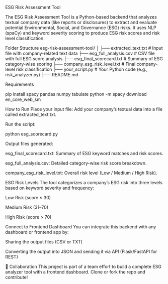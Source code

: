   ESG Risk Assessment Tool

The ESG Risk Assessment Tool is a Python-based backend that analyzes textual company data (like reports or disclosures) to extract and evaluate potential Environmental, Social, and Governance (ESG) risks. It uses NLP (spaCy) and keyword severity scoring to produce ESG risk scores and risk level classification.

Folder Structure
esg-risk-assessment-tool/
│
├── extracted_text.txt # Input file with company-related text data
├── esg_full_analysis.csv # CSV file with full ESG score analysis
├── esg_final_scorecard.txt # Summary of ESG category-wise scoring
├── company_esg_risk_level.txt # Final company-level risk classification
├── your_script.py # Your Python code (e.g., risk_analyzer.py)
├── README.md

Requirements

pip install spacy pandas numpy tabulate
python -m spacy download en_core_web_sm

How to Run
Place your input file:
Add your company’s textual data into a file called extracted_text.txt.

Run the script:

python esg_scorecard.py


Output files generated:

esg_final_scorecard.txt: Summary of ESG keyword matches and risk scores.

esg_full_analysis.csv: Detailed category-wise risk score breakdown.

company_esg_risk_level.txt: Overall risk level (Low / Medium / High Risk).

ESG Risk Levels
The tool categorizes a company’s ESG risk into three levels based on keyword severity and frequency:

Low Risk (score ≤ 30)

Medium Risk (31–70)

High Risk (score > 70)

 Connect to Frontend Dashboard
You can integrate this backend with any dashboard or frontend app by:

Sharing the output files (CSV or TXT)

Converting the output into JSON and sending it via API (Flask/FastAPI for REST)

🤝 Collaboration
This project is part of a team effort to build a complete ESG analyzer tool with a frontend dashboard. Clone or fork the repo and contribute!
